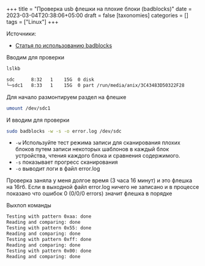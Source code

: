 +++
title = "Проверка usb флешки на плохие блоки (badblocks)"
date = 2023-03-04T20:38:06+05:00
draft = false
[taxonomies]
categories = []
tags = ["Linux"]
+++

Источники:

- [Статья по использованию badblocks](https://www.cyberciti.biz/faq/linux-check-the-physical-health-of-a-usb-stick-flash-drive/)

Вводим для проверки

```bash
lslkb
```

```txt
sdc      8:32   1    15G  0 disk
└─sdc1   8:33   1    15G  0 part /run/media/anix/3C43483D50322F28
```

Для начало размонтируем раздел на флешке

```bash
umount /dev/sdc1
```

И вводим для проверки

```bash
sudo badblocks -w -s -o error.log /dev/sdc
```

- `-w` Используйте тест режима записи для сканирования плохих блоков путем записи некоторых шаблонов в каждый блок устройства, чтения каждого блока и сравнения содержимого.
- `-s` показывает прогресс сканирования
- `-o` выводит логи в файл error.log

Проверка заняла у меня долгое время (3 часа 16 минут) и это флешка на 16гб. Если в выходной файл error.log ничего не записано и в процессе показано что ошибок 0 (0/0/0 errors) значит флешка в порядке

Выхлоп команды

```txt
Testing with pattern 0xaa: done
Reading and comparing: done
Testing with pattern 0x55: done
Reading and comparing: done
Testing with pattern 0xff: done
Reading and comparing: done
Testing with pattern 0x00: done
Reading and comparing: done
```
